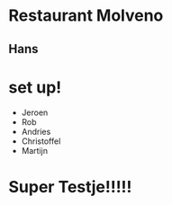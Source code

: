 # Restaurant Molveno
## Hans


# set up!
- Jeroen
- Rob
- Andries
- Christoffel
- Martijn

# Super Testje!!!!!
